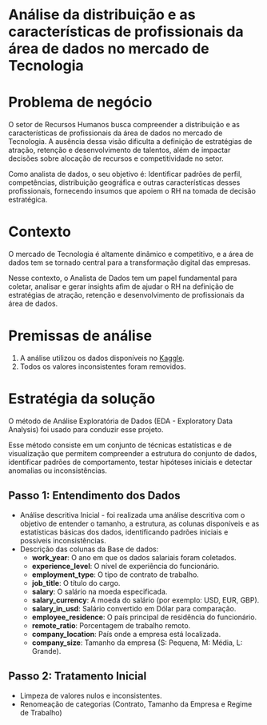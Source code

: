 # Análise da distribuição e as características de profissionais da área de dados no mercado de Tecnologia

# Problema de negócio
O setor de Recursos Humanos busca compreender a distribuição e as características de profissionais da área de dados no mercado de Tecnologia. A ausência dessa visão dificulta a definição de estratégias de atração, retenção e desenvolvimento de talentos, além de impactar decisões sobre alocação de recursos e competitividade no setor.

Como analista de dados, o seu objetivo é:
Identificar padrões de perfil, competências, distribuição geográfica e outras características desses profissionais, fornecendo insumos que apoiem o RH na tomada de decisão estratégica.

# Contexto
O mercado de Tecnologia é altamente dinâmico e competitivo, e a área de dados tem se tornado central para a transformação digital das empresas.

Nesse contexto, o Analista de Dados tem um papel fundamental para coletar, analisar e gerar insights afim de ajudar o RH na definição de estratégias de atração, retenção e desenvolvimento de profissionais da área de dados.

# Premissas de análise
1. A análise utilizou os dados disponíveis no [Kaggle]('https://www.kaggle.com/datasets/yaaryiitturan/global-tech-salary-dataset').
2. Todos os valores inconsistentes foram removidos.

# Estratégia da solução
O método de Análise Exploratória de Dados (EDA - Exploratory Data Analysis) foi usado para conduzir esse projeto.

Esse método consiste em um conjunto de técnicas estatísticas e de visualização que permitem compreender a estrutura do conjunto de dados, identificar padrões de comportamento, testar hipóteses iniciais e detectar anomalias ou inconsistências.

## Passo 1: Entendimento dos Dados
 - Análise descritiva Inicial - foi realizada uma análise descritiva com o objetivo de entender o tamanho, a estrutura, as colunas disponíveis e as estatísticas básicas dos dados, identificando padrões iniciais e possíveis inconsistências.
 - Descrição das colunas da Base de dados:
    - **work_year**: O ano em que os dados salariais foram coletados.
    - **experience_level**: O nível de experiência do funcionário.
    - **employment_type**: O tipo de contrato de trabalho.
    - **job_title**: O título do cargo.
    - **salary**: O salário na moeda especificada.
    - **salary_currency**: A moeda do salário (por exemplo: USD, EUR, GBP).
    - **salary_in_usd**: Salário convertido em Dólar para comparação.
    - **employee_residence**: O país principal de residência do funcionário.
    - **remote_ratio**: Porcentagem de trabalho remoto.
    - **company_location**: País onde a empresa está localizada.
    - **company_size**: Tamanho da empresa (S: Pequena, M: Média, L: Grande).


## Passo 2: Tratamento Inicial
 - Limpeza de valores nulos e inconsistentes.
 - Renomeação de categorias (Contrato, Tamanho da Empresa e Regime de Trabalho)

<!-- 
## Passo 3: Definição da coluna Fato
O Fato é a coluna de interesse que representa o ponto focal da análise. Nesse caso, a coluna "Gasto-Clientes" representa o faturamento de cada cliente dentro da campanha e será o objetivo da nossa análise, dado que o problema envolve aumento do faturamento na próxima campanha de Marketing.

## Passo 4: Identificação das Dimensões
As colunas foram agrupadas em dimensões comuns que fornecem mais detalhes sobre o Fato que será analisado. Foram organizadas as seguintes dimensões:

1. Cliente
  - Salário
  - Idade
  - Faixa-Etária
  - Estado-Civil
  - Formação
  - Crianças-Casa
  - Adolescentes-Casa
  - Recência

2. Produto
  - Qtde-Vinhos
  - Qtde-Frutas
  - Qtde-Carnes
  - Qtde-Peixes
  - Qtde-Doces
  - Qtde-Premium

3. Comportamento de Compra
  - Qtde-Compras
  - Qtde-Compras-Web
  - Qtde-Compras-Loja
  - Visitas-Site-Mes
4. Comportamento de Mkt
  - Reclamaçoes

## Passo 5: Hipóteses Analíticas
Fato(Medida) + Dimensão(Detalhes) + Comparação

As hipóteses analíticas são construídas a partir da combinação do Fato com as Dimensões, usando sempre um valor de comparação como maior, menor ou igual.

Fato + Dimensão: Cliente - Atributos: Idade.

1. O faturamento dos clientes abaixo de 30 anos é maior do que nas outras faixas etárias.
2. O faturamento dos clientes entre 20 e 30 anos é maior do que nas outras faixas etárias.
3. O faturamento dos clientes acima dis 30 anos do que nas outras faixas etárias.

Fato + Dimensão: Cliente - Atributos: Estado Civil.

4. Clientes solteiros gastam mais do que os outros segmentos de clientes.
5. Clientes solteiros gastam menos do que os outros segmentos de clientes.
6. Clientes casados gastam mais do que os outros segmentos de clientes.

Fato + Dimensão: Cliente - Atributos: Estado Civil + Idade.

7. Clientes solteiros acima dos 30 anos gastam mais do que clientes casados acima dos 30 anos.

Fato + Dimensão: Cliente - Atributos: Formação.

8. Clientes com formações avançadas (Doutorado) gastam mais do que clientes com Ensino Fundamental.
9. Clientes com maiores salários tem nível de escolaridade maior.

## Passo 6: Critérios de Priorização
Critério 1: Dados disponíveis

Critério 2: Insights Acionável

## Passo 7: Priorização das Hipóteses Analíticas
Hipótese 1. Clientes abaixo dos 30 anos gastam mais com produtos do iFood do que as outras faixas etárias.

![Hipótese 1](img/hipotese1.png)

Hipótese 2. Clientes solteiros gastam menos do que os outros segmentos de clientes.

![Hipótese 2](img/hipotese2.png)

Hipótese 3. Clientes solteiros abaixo dos 30 anos gastam mais com produtos do iFood do que as outras faixas etárias.

![Hipótese 3](img/hipotese3.png)

Hipótese 4. Clientes com crianças em casa compram mais pelo ifood.

![Hipótese 4](img/hipotese4.png)

Hipótese 5. Clientes que compram mais carne também compram mais vinho.

![Hipótese 5](img/hipotese5.png)

# Insights da análise
### Visão geral da campanha de Marketing
![Visão Geral](img/visao-geral.png)

### Visão Clientes
![Visão Cliente](img/visao-clientes.png)

### Conclusão: Visão Resultado Cliente
![Visão Resultado Cliente](img/visao-clientes-completa.png)

### Conclusão: Visão Produto
![Visão Produto](img/visao-produto.png)

# Resultados
Conclusão: o melhor segmento da campanha foram os clientes casados com idade entre 41 e 50 anos de idade, sem filhos em casa em com graduação completa.

O pior segmento de clientes foram os viúvos de todas as faixas etárias, clientes abaixo dos 30 anos de todos os estados civis com 2 ou mais crianças em casa e somente ensino fundamental.

Para maximizar o lucro da próxima campanha, o marketing precisa direcionar suas ações ao melhor segmento apresentado e reduzir o investimento nos outros segmentos, especialmente o mencionado.

## Visualize a análise completa:
[Análise Completa](https://lookerstudio.google.com/reporting/9536ef1a-3c05-4347-b335-ae914e3c92d5)

# Próximos Passos
1. Explorar mais características ods clientes.
2. Automatizar a coleta e a análise para acompanhamento.
3. Agrupar os clientes em grupos de maior e menor faturamento para entender se há similaridades ou não.
4. Montar um dashboard de acompanhamento das métricas das futuras campanhas de marketing. -->